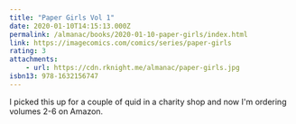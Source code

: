 ```yaml
---
title: "Paper Girls Vol 1"
date: 2020-01-10T14:15:13.000Z
permalink: /almanac/books/2020-01-10-paper-girls/index.html
link: https://imagecomics.com/comics/series/paper-girls
rating: 3
attachments: 
    - url: https://cdn.rknight.me/almanac/paper-girls.jpg
isbn13: 978-1632156747
---
```


I picked this up for a couple of quid in a charity shop and now I'm ordering volumes 2-6 on Amazon.